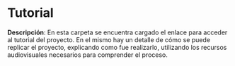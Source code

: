 # Tutorial

**Descripción**: En esta carpeta se encuentra cargado el enlace para acceder al tutorial del proyecto. En el mismo hay un detalle de cómo se puede replicar el proyecto, explicando como fue realizarlo, utilizando los recursos audiovisuales necesarios para comprender el proceso.
